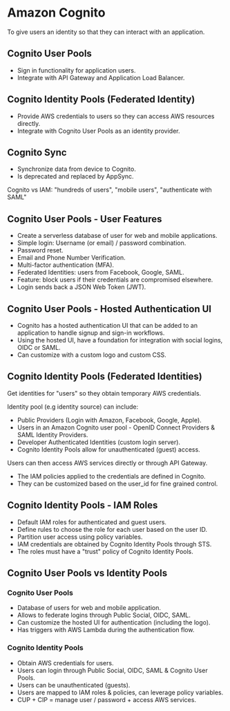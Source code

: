 # Amazon Cognito

To give users an identity so that they can interact with an application.

## Cognito User Pools

* Sign in functionality for application users.
* Integrate with API Gateway and Application Load Balancer.

## Cognito Identity Pools (Federated Identity)

* Provide AWS credentials to users so they can access AWS resources directly.
* Integrate with Cognito User Pools as an identity provider.

## Cognito Sync

* Synchronize data from device to Cognito.
* Is deprecated and replaced by AppSync.

Cognito vs IAM: "hundreds of users", "mobile users", "authenticate with SAML"

## Cognito User Pools - User Features

* Create a serverless database of user for web and mobile applications.
* Simple login: Username (or email) / password combination.
* Password reset.
* Email and Phone Number Verification.
* Multi-factor authentication (MFA).
* Federated Identities: users from Facebook, Google, SAML.
* Feature: block users if their credentials are compromised elsewhere.
* Login sends back a JSON Web Token (JWT).

## Cognito User Pools - Hosted Authentication UI

* Cognito has a hosted authentication UI that can be added to an application to handle signup and sign-in workflows.
* Using the hosted UI, have a foundation for integration with social logins, OIDC or SAML.
* Can customize with a custom logo and custom CSS.

## Cognito Identity Pools (Federated Identities)

Get identities for "users" so they obtain temporary AWS credentials.

Identity pool (e.g identity source) can include:

* Public Providers (Login with Amazon, Facebook, Google, Apple).
* Users in an Amazon Cognito user pool - OpenID Connect Providers & SAML Identity Providers.
* Developer Authenticated Identities (custom login server).
* Cognito Identity Pools allow for unauthenticated (guest) access.

Users can then access AWS services directly or through API Gateway.

* The IAM policies applied to the credentials are defined in Cognito.
* They can be customized based on the user_id for fine grained control.

## Cognito Identity Pools - IAM Roles

* Default IAM roles for authenticated and guest users.
* Define rules to choose the role for each user based on the user ID.
* Partition user access using policy variables.
* IAM credentials are obtained by Cognito Identity Pools through STS.
* The roles must have a "trust" policy of Cognito Identity Pools.

## Cognito User Pools vs Identity Pools

### Cognito User Pools

* Database of users for web and mobile application.
* Allows to federate logins through Public Social, OIDC, SAML.
* Can customize the hosted UI for authentication (including the logo).
* Has triggers with AWS Lambda during the authentication flow.

### Cognito Identity Pools

* Obtain AWS credentials for users.
* Users can login through Public Social, OIDC, SAML & Cognito User Pools.
* Users can be unauthenticated (guests).
* Users are mapped to IAM roles & policies, can leverage policy variables.
* CUP + CIP = manage user / password + access AWS services.

